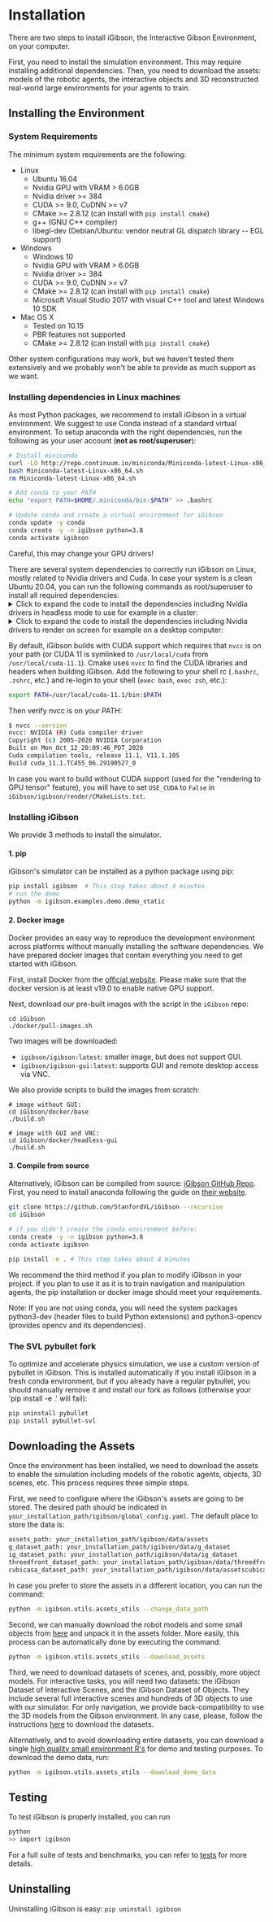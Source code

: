 # Installation
There are two steps to install iGibson, the Interactive Gibson Environment, on your computer.

First, you need to install the simulation environment. This may require installing additional dependencies. Then, you need to download the assets: models of the robotic agents, the interactive objects and 3D reconstructed real-world large environments for your agents to train.

## Installing the Environment

### System Requirements

The minimum system requirements are the following:

- Linux
    - Ubuntu 16.04
    - Nvidia GPU with VRAM > 6.0GB
    - Nvidia driver >= 384
    - CUDA >= 9.0, CuDNN >= v7
    - CMake >= 2.8.12 (can install with `pip install cmake`)
    - g++ (GNU C++ compiler)
    - libegl-dev (Debian/Ubuntu: vendor neutral GL dispatch library -- EGL support)
- Windows
    - Windows 10
    - Nvidia GPU with VRAM > 6.0GB
    - Nvidia driver >= 384
    - CUDA >= 9.0, CuDNN >= v7
    - CMake >= 2.8.12 (can install with `pip install cmake`)
    - Microsoft Visual Studio 2017 with visual C++ tool and latest Windows 10 SDK
- Mac OS X
    - Tested on 10.15
    - PBR features not supported
    - CMake >= 2.8.12 (can install with `pip install cmake`)

Other system configurations may work, but we haven't tested them extensively and we probably won't be able to provide as much support as we want.

### Installing dependencies in Linux machines

As most Python packages, we recommend to install iGibson in a virtual environment. 
We suggest to use Conda instead of a standard virtual environment. 
To setup anaconda with the right dependencies, run the following as your user account (**not as root/superuser**):

```bash
# Install miniconda
curl -LO http://repo.continuum.io/miniconda/Miniconda-latest-Linux-x86_64.sh
bash Miniconda-latest-Linux-x86_64.sh
rm Miniconda-latest-Linux-x86_64.sh

# Add conda to your PATH
echo "export PATH=$HOME/.miniconda/bin:$PATH" >> .bashrc 

# Update conda and create a virtual environment for iGibson
conda update -y conda
conda create -y -n igibson python=3.8
conda activate igibson
```

<div class="admonition important">
<p class="admonition-title">Careful, this may change your GPU drivers!</p>
There are several system dependencies to correctly run iGibson on Linux, mostly related to Nvidia drivers and Cuda.
In case your system is a clean Ubuntu 20.04, you can run the following commands as root/superuser to install all required dependencies:

<details>
  <summary>Click to expand the code to install the dependencies including Nvidia drivers in headless mode to use for example in a cluster:</summary>
<p>

```bash
# Add the nvidia ubuntu repositories
apt-get update && apt-get install -y --no-install-recommends \
    gnupg2 curl ca-certificates && \
    curl -fsSL https://developer.download.nvidia.com/compute/cuda/repos/ubuntu2004/x86_64/7fa2af80.pub | apt-key add - && \
    echo "deb https://developer.download.nvidia.com/compute/cuda/repos/ubuntu2004/x86_64 /" > /etc/apt/sources.list.d/cuda.list && \
    echo "deb https://developer.download.nvidia.com/compute/machine-learning/repos/ubuntu2004/x86_64 /" > /etc/apt/sources.list.d/nvidia-ml.list

# The following cuda libraries are required to compile igibson
apt-get update && apt-get update && apt-get install -y --no-install-recommends \
    nvidia-headless-470 \
    cuda-cudart-11-1=11.1.74-1 \
    cuda-compat-11-1 \
    cuda-command-line-tools-11-1=11.1.1-1 \
    cuda-libraries-dev-11-1=11.1.1-1 \

# For building and running igibson
apt-get update && apt-get install -y --no-install-recommends \
    cmake \
    git \
    g++ \
    libegl-dev
```
</p>
</details>
<details>
  <summary>Click to expand the code to install the dependencies including Nvidia drivers to render on screen for example on a desktop computer:</summary>
<p>

```bash
# Add the nvidia ubuntu repositories
apt-get update && apt-get install -y --no-install-recommends \
    gnupg2 curl ca-certificates && \
    curl -fsSL https://developer.download.nvidia.com/compute/cuda/repos/ubuntu2004/x86_64/7fa2af80.pub | apt-key add - && \
    echo "deb https://developer.download.nvidia.com/compute/cuda/repos/ubuntu2004/x86_64 /" > /etc/apt/sources.list.d/cuda.list && \
    echo "deb https://developer.download.nvidia.com/compute/machine-learning/repos/ubuntu2004/x86_64 /" > /etc/apt/sources.list.d/nvidia-ml.list

# The following cuda libraries are required to compile igibson
apt-get update && apt-get update && apt-get install -y --no-install-recommends \
    xserver-xorg-video-nvidia-470 \
    cuda-cudart-11-1=11.1.74-1 \
    cuda-compat-11-1 \
    cuda-command-line-tools-11-1=11.1.1-1 \
    cuda-libraries-dev-11-1=11.1.1-1 \

# For building and running igibson
apt-get update && apt-get install -y --no-install-recommends \
    cmake \
    git \
    g++ \
    libegl-dev
```

</p>
</details>

</div>

By default, iGibson builds with CUDA support which requires that `nvcc` is on your path (or CUDA 11 is symlinked to `/usr/local/cuda` from `/usr/local/cuda-11.1`). Cmake uses `nvcc` to find the CUDA libraries and headers when building iGibson. Add the following to your shell rc (`.bashrc`, `.zshrc`, etc.) and re-login to your shell (`exec bash`, `exec zsh`, etc.):
```bash
export PATH=/usr/local/cuda-11.1/bin:$PATH
```

Then verify nvcc is on your PATH:
```bash
$ nvcc --version
nvcc: NVIDIA (R) Cuda compiler driver
Copyright (c) 2005-2020 NVIDIA Corporation
Built on Mon_Oct_12_20:09:46_PDT_2020
Cuda compilation tools, release 11.1, V11.1.105
Build cuda_11.1.TC455_06.29190527_0
```

In case you want to build without CUDA support (used for the "rendering to GPU tensor" feature), you will have to set `USE_CUDA` to `False` in `iGibson/igibson/render/CMakeLists.txt`.

### Installing iGibson

We provide 3 methods to install the simulator.

#### 1. pip

iGibson's simulator can be installed as a python package using pip:

```bash
pip install igibson  # This step takes about 4 minutes
# run the demo
python -m igibson.examples.demo.demo_static
```

#### 2. Docker image

Docker provides an easy way to reproduce the development environment across platforms without manually installing the software dependencies. We have prepared docker images that contain everything you need to get started with iGibson.  

First, install Docker from the [official website](https://www.docker.com/). Please make sure that the docker version is at least v19.0 to enable native GPU support.

Next, download our pre-built images with the script in the `iGibson` repo:

```
cd iGibson
./docker/pull-images.sh
```

Two images will be downloaded:
* `igibson/igibson:latest`: smaller image, but does not support GUI. 
* `igibson/igibson-gui:latest`: supports GUI and remote desktop access via VNC.

We also provide scripts to build the images from scratch:
```
# image without GUI:
cd iGibson/docker/base
./build.sh

# image with GUI and VNC:
cd iGibson/docker/headless-gui
./build.sh
```


#### 3. Compile from source

Alternatively, iGibson can be compiled from source: [iGibson GitHub Repo](https://github.com/StanfordVL/iGibson). First, you need to install anaconda following the guide on [their website](https://www.anaconda.com/). 

```bash
git clone https://github.com/StanfordVL/iGibson --recursive
cd iGibson

# if you didn't create the conda environment before:
conda create -y -n igibson python=3.8
conda activate igibson

pip install -e . # This step takes about 4 minutes
```

We recommend the third method if you plan to modify iGibson in your project. If you plan to use it as it is to train navigation and manipulation agents, the pip installation or docker image should meet your requirements.

Note: If you are not using conda, you will need the system packages python3-dev (header files to build Python extensions) and python3-opencv (provides opencv and its dependencies).

### The SVL pybullet fork

To optimize and accelerate physics simulation, we use a custom version of pybullet in iGibson. This is installed automatically if you install iGibson in a fresh conda environment, but if you already have a regular pybullet, you should manually remove it and install our fork as follows (otherwise your 'pip install -e .' will fail):

```bash
pip uninstall pybullet
pip install pybullet-svl
```

## Downloading the Assets

Once the environment has been installed, we need to download the assets to enable the simulation including models of the robotic agents, objects, 3D scenes, etc. This process requires three simple steps.
 
First, we need to configure where the iGibson's assets are going to be stored. The desired path should be indicated in `your_installation_path/igibson/global_config.yaml`. The default place to store the data is:
```bash
assets_path: your_installation_path/igibson/data/assets 
g_dataset_path: your_installation_path/igibson/data/g_dataset
ig_dataset_path: your_installation_path/igibson/data/ig_dataset
threedfront_dataset_path: your_installation_path/igibson/data/threedfront_dataset 
cubicasa_dataset_path: your_installation_path/igibson/data/assetscubicasa_dataset 
```

In case you prefer to store the assets in a different location, you can run the command:
```bash
python -m igibson.utils.assets_utils --change_data_path
```

Second, we can manually download the robot models and some small objects from [here](https://storage.googleapis.com/gibson_scenes/assets_igibson.tar.gz) and unpack it in the assets folder. More easily, this process can be automatically done by executing the command:

```bash
python -m igibson.utils.assets_utils --download_assets
```

Third, we need to download datasets of scenes, and, possibly, more object models. For interactive tasks, you will need two datasets: the iGibson Dataset of Interactive Scenes, and the iGibson Dataset of Objects. They include several full interactive scenes and hundreds of 3D objects to use with our simulator. 
For only navigation, we provide back-compatibility to use the 3D models from the Gibson environment.
In any case, please, follow the instructions [here](dataset.md) to download the datasets.

Alternatively, and to avoid downloading entire datasets, you can download a single [high quality small environment R's](https://storage.googleapis.com/gibson_scenes/Rs.tar.gz) for demo and testing purposes.
To download the demo data, run:

```bash
python -m igibson.utils.assets_utils --download_demo_data
```

## Testing 

To test iGibson is properly installed, you can run 
```bash
python
>> import igibson
```

For a full suite of tests and benchmarks, you can refer to [tests](tests.md) for more details. 

## Uninstalling
Uninstalling iGibson is easy: `pip uninstall igibson`
